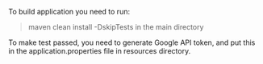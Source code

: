 To build application you need to run:
> maven clean install -DskipTests
in the main directory

To make test passed, you need to generate Google API token, and put this in the application.properties file in resources directory.
